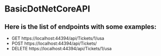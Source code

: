 # BasicDotNetCoreAPI

## Here is the list of endpoints with some examples:

- GET    https://localhost:44394/api/Tickets/1/usa
- POST   https://localhost:44394/api/Tickets/
- DELETE https://localhost:44394/api/Tickets/1/usa

